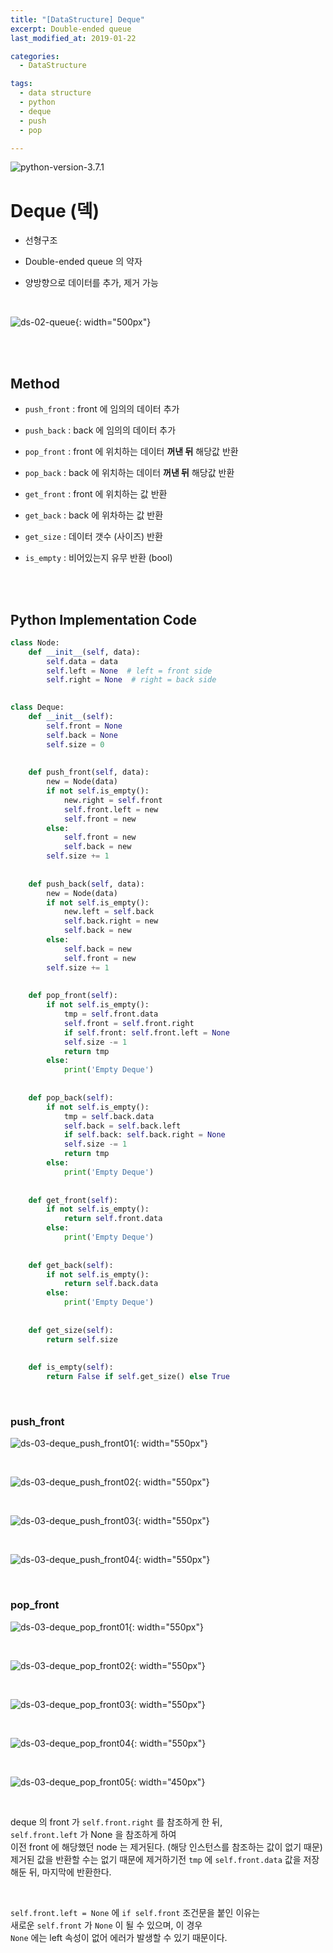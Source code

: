 ```yaml
---
title: "[DataStructure] Deque"
excerpt: Double-ended queue
last_modified_at: 2019-01-22

categories:
  - DataStructure

tags:
  - data structure
  - python
  - deque
  - push
  - pop

---
```


![python-version-3.7.1](https://img.shields.io/badge/python-v3.7.1-blue.svg)

# Deque (덱)

- 선형구조

- Double-ended queue 의 약자

- 양방향으로 데이터를 추가, 제거 가능

<br>

![ds-02-queue](https://github.com/DevBruce/DevBruce.github.io/blob/master/_posts/DataStructure/images/ds-03-deque.png?raw=true){: width="500px"}  

<br><br>

## Method

- `push_front` : front 에 임의의 데이터 추가

- `push_back` : back 에 임의의 데이터 추가

- `pop_front` : front 에 위치하는 데이터 **꺼낸 뒤** 해당값 반환

- `pop_back` : back 에 위치하는 데이터 **꺼낸 뒤** 해당값 반환

- `get_front` : front 에 위치하는 값 반환

- `get_back` : back 에 위차하는 값 반환

- `get_size` : 데이터 갯수 (사이즈) 반환

- `is_empty` : 비어있는지 유무 반환 (bool)

<br><br>

## Python Implementation Code

```python
class Node:
    def __init__(self, data):
        self.data = data
        self.left = None  # left = front side
        self.right = None  # right = back side
        

class Deque:
    def __init__(self):
        self.front = None
        self.back = None
        self.size = 0
        
        
    def push_front(self, data):
        new = Node(data)
        if not self.is_empty():
            new.right = self.front
            self.front.left = new
            self.front = new
        else:
            self.front = new
            self.back = new
        self.size += 1
    
    
    def push_back(self, data):
        new = Node(data)
        if not self.is_empty():
            new.left = self.back
            self.back.right = new
            self.back = new
        else:
            self.back = new
            self.front = new
        self.size += 1
    
    
    def pop_front(self):
        if not self.is_empty():
            tmp = self.front.data
            self.front = self.front.right
            if self.front: self.front.left = None
            self.size -= 1
            return tmp
        else:
            print('Empty Deque')
    
    
    def pop_back(self):
        if not self.is_empty():
            tmp = self.back.data
            self.back = self.back.left
            if self.back: self.back.right = None
            self.size -= 1
            return tmp
        else:
            print('Empty Deque')
    
    
    def get_front(self):
        if not self.is_empty():
            return self.front.data
        else:
            print('Empty Deque')
    
    
    def get_back(self):
        if not self.is_empty():
            return self.back.data
        else:
            print('Empty Deque')
    
    
    def get_size(self):
        return self.size
    
    
    def is_empty(self):
        return False if self.get_size() else True
```

<br>

### push_front

![ds-03-deque_push_front01](https://github.com/DevBruce/DevBruce.github.io/blob/master/_posts/DataStructure/images/ds-03-deque_push_front01.png?raw=true){: width="550px"}  

<br>

![ds-03-deque_push_front02](https://github.com/DevBruce/DevBruce.github.io/blob/master/_posts/DataStructure/images/ds-03-deque_push_front02.png?raw=true){: width="550px"}  

<br>

![ds-03-deque_push_front03](https://github.com/DevBruce/DevBruce.github.io/blob/master/_posts/DataStructure/images/ds-03-deque_push_front03.png?raw=true){: width="550px"}  

<br>

![ds-03-deque_push_front04](https://github.com/DevBruce/DevBruce.github.io/blob/master/_posts/DataStructure/images/ds-03-deque_push_front04.png?raw=true){: width="550px"}  

<br>

### pop_front

![ds-03-deque_pop_front01](https://github.com/DevBruce/DevBruce.github.io/blob/master/_posts/DataStructure/images/ds-03-deque_pop_front01.png?raw=true){: width="550px"}  

<br>

![ds-03-deque_pop_front02](https://github.com/DevBruce/DevBruce.github.io/blob/master/_posts/DataStructure/images/ds-03-deque_pop_front02.png?raw=true){: width="550px"}  

<br>

![ds-03-deque_pop_front03](https://github.com/DevBruce/DevBruce.github.io/blob/master/_posts/DataStructure/images/ds-03-deque_pop_front03.png?raw=true){: width="550px"}  

<br>

![ds-03-deque_pop_front04](https://github.com/DevBruce/DevBruce.github.io/blob/master/_posts/DataStructure/images/ds-03-deque_pop_front04.png?raw=true){: width="550px"}  

<br>

![ds-03-deque_pop_front05](https://github.com/DevBruce/DevBruce.github.io/blob/master/_posts/DataStructure/images/ds-03-deque_pop_front05.png?raw=true){: width="450px"}  

<br>

deque 의 front 가 `self.front.right` 를 참조하게 한 뒤,  
`self.front.left` 가 None 을 참조하게 하여  
이전 front 에 해당했던 node 는 제거된다. (해당 인스턴스를 참조하는 값이 없기 때문)  
제거된 값을 반환할 수는 없기 때문에 제거하기전 `tmp` 에 `self.front.data` 값을 저장해둔 뒤, 마지막에 반환한다.  

<br>

`self.front.left = None` 에 `if self.front` 조건문을 붙인 이유는  
새로운 `self.front` 가 `None` 이 될 수 있으며, 이 경우  
`None` 에는 left 속성이 없어 에러가 발생할 수 있기 때문이다.  
